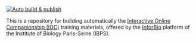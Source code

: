 [![Auto build & publish](https://github.com/InforBio/IOC/actions/workflows/publish-quarto.yml/badge.svg)]((https://github.com/InforBio/InforBio.github.io/actions/workflows/publish-quarto.yml/badge.svg))

This is a repository for building automatically the
[Interactive Online Companionship (IOC)](https://inforbio.github.io/IOC/) training materials,
offered by the [InforBio](https://inforbio.github.io/) platform
of the Institute of Biology Paris-Seine (IBPS).
